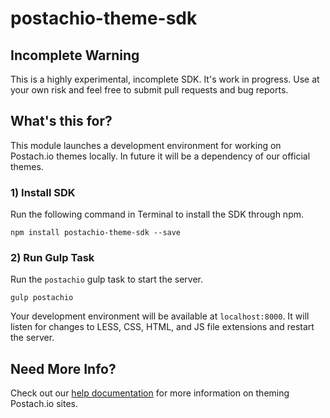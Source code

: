 postachio-theme-sdk
===================

## Incomplete Warning

This is a highly experimental, incomplete SDK. It's work in progress. Use at your own risk and feel free to submit pull requests and bug reports.

## What's this for?

This module launches a development environment for working on Postach.io themes locally. In future it will be a dependency of our official themes.

### 1) Install SDK

Run the following command in Terminal to install the SDK through npm. 
```
npm install postachio-theme-sdk --save
```

### 2) Run Gulp Task

Run the `postachio` gulp task to start the server.
```
gulp postachio
```
Your development environment will be available at `localhost:8000`. It will listen for changes to LESS, CSS, HTML, and JS file extensions and restart the server.

## Need More Info? 

Check out our [help documentation](http://help.postach.io/tag/theme-code) for more information on theming Postach.io sites.

